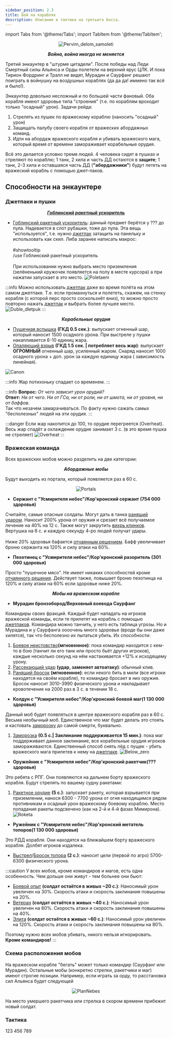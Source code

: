 ```yaml
---
sidebar_position: 2.3
title: Бой на кораблях
description: Описание и тактика на третьего босса.
---
```


import Tabs from '@theme/Tabs';
import TabItem from '@theme/TabItem';

<center>

![Pervim_delom_samoleti](/img/icc/Gunship_battle/GB_intro.png)

</center>

<center><i><b>Война, война икогда не меняется</b></i></center>

Третий энкаунтер в "штурме цитадели". После победы над Леди Смертный силы Альянса и Орды полетели на верхний ярус ЦЛК. И
пока Тирион Фордринг и Тралл не видят, Мурадин и Саурфанг
решают поиграть в войнушку на воздушных кораблях (да да да! иммено так всё и было!).

Энкаунтер довольно несложный и по большей части фановый. Оба корабля имеют здоровье типа "строения" (т.е. по кораблям
вроходит только "осадный" урон). Задачи рейда:

1. Стрелять из пушек по вражескому кораблю (наносить "осадный" урон)
2. Защищать палубу своего корабля от вражеских абордажных команд.
3. Идти на абордаж вражеского корабля и убивать вражеского мага, который время от времени замораживает корабельные
   орудия.

Всё это делается условно тремя людей. 4 человека сидят в пушках и стреляют по кораблю; 1 танк, 2 хила и часть ДД
остаются в **защите**; 1 танк, 2-3 хила и оставшаяся часть ДД (**"абордажники"**) будут лететь на вражеский корабль с
помощью джет-паков.

## Способности на энкаунтере

### Джетпаки и пушки

<center><i><b>

[Гоблинский ракетный ускоритель](https://www.wowhead.com/wotlk/ru/item=49278)
</b></i></center>

- [Гоблинский ракетный ускоритель](https://www.wowhead.com/wotlk/ru/item=49278): данный предмет берётся у ??? до пула.
  Надевается в слот рубашки, тоже до пула. Эта вещь "используется", т.е.
  нужно [джетпак](https://www.wowhead.com/wotlk/ru/item=49278) затащить на панельку и использовать как скил. Либа
  заранее написать
  макрос:<br/><br/>#showtooltip<br/>/use Гоблинский ракетный ускоритель<br/><br/>При использовании нужно выбрать место
  приземления (зелёненький кружочек появляется на полу в месте курсора) а при нажатии запускает в это место.
  ![Poletaem](/img/icc/Gunship_battle/GB_djetpuck.gif)
  <br/>

:::info
Можно использовать [джетпак](https://www.wowhead.com/wotlk/ru/item=49278) даже во время полёта на этом самом джетпаке.
Т.е. если промахнуться и полететь, скажем, на стенку корабля (с которой перс просто соскользнёт вниз), то можно просто
повторно нажать [джетпак](https://www.wowhead.com/wotlk/ru/item=49278) и выбрать более лучшее
место.<br/>![Duble_dletpuk](/img/icc/Gunship_battle/GB_djetpuk_2.gif)
:::

<center><i><b>Корабельные орудия</b></i></center>

- [Пушечная вспышка](https://www.wowhead.com/wotlk/ru/spell=69400) **(ГКД 0.5 сек.)**: выпускает огненный шар, который
  наносит 1500 осадного урона. При выстреле у пушки накапливается 6-10 единиц <span className="heat">жара</span>.
- [Опаляющий взрыв](https://www.wowhead.com/wotlk/ru/spell=69401) **(ГКД 1.5 сек. | потребляет
  весь <span className="heat">жар</span>)**: выпускает **ОГРОМНЫЙ** огненный шар, усиленный <span className="heat">
  жаром</span>. Снаряд наносит 1000 осадного урона + доп. урон за каждую единицу <span className="heat">жара</span> (
  зависимость линейная).

![Canon](/img/icc/Gunship_battle/GB_cannon.gif)

:::info
<span className="heat">Жар</span> потихоньку спадает со временем.
:::

:::info
**Вопрос:** _От чего зависит урон орудий?_<br/>
**Ответ:** _Ни от чего. Ни от ГСа, ни от роли, ни от шмота, ни от уровня, ни от баффов._<br/>
Так что незачем замарачиваться. По факту нужно сажать самых "бесполезных" людей на эти орудия.
:::

:::danger
Если <span className="heat">жар</span> накопится до 100, то орудие перегреется (Overheat). Весь <span className="heat">
жар</span> спадёт а охлаждение орудие занимает 3 с. (в это время пушка не стреляет)
![Overheat](/img/icc/Gunship_battle/GB_cannon_overheat.gif)
:::

### Вражеская команда

Всех вражеских мобов можно разделить на две категории:
<center><i><b>Абордажные мобы</b></i></center>

Будут выходить из портала, который появляется раз в 60 с.
<center>

![Portals](/img/icc/Gunship_battle/GB_portal.gif)
</center>

- <b><span className="color-lblue">Сержант с "Усмирителя небес"</span>/<span className="dmg-phis">Кор'кронский
  сержант</span> (754 000 здоровья)</b>

Считайте, самые опасные солдаты. Могут дать в танка [ранящий ударом](https://www.wowhead.com/wotlk/ru/spell=69651).
Наносит 200% урона от оружия и срезает всё получаемое лечение на 40% на 12 с. Также могут
закрутить [вихрь клинков](https://www.wowhead.com/wotlk/ru/spell=67541). Вертушка на 6 с. и каждую секунду 4-ро людей
получат удары. <br/><br/> Ниже 20% здоровья бафается [отчаянным решением](https://www.wowhead.com/wotlk/ru/spell=69647). Бафф
увеличивает броню сержанта на 120% и силу атаки на 60%. 

- <b><span className="color-lblue">Пехотинец с "Усмирителя небес"</span>/<span className="dmg-phis">Кор'кронский
  разоритель</span> (301 000 здоровья)</b>

Просто "пушечное мясо". Не имеет никаких способностей кроме [отчаянного решения](https://www.wowhead.com/wotlk/ru/spell=69647). Действует также, повышает броню пехотинца на 120% и силу атаки на 60% если здоровье ниже 20%.

<center><i><b>Мобы на вражеском корабле</b></i></center>

- <b><span className="color-lblue">Мурадин бронзобород</span>/<span className="dmg-phis">Верховный воевода Саурфанг</span></b>

Командиры своих фракций. Каждый будет нападать на игроков вражеской команды, если те прилетят на корабль с помощью [джетпаков](https://www.wowhead.com/wotlk/ru/item=49278). Командира можно танчить, у него есть таблица угрозы. Но и Мурадина и у Саурфанга оооочень много здоровье (вроде бы они даже хилятся), так что бесполезно их пытаться убить. Их способности:
1. [Боевое неистовство](https://www.wowhead.com/wotlk/ru/spell=69638)**(мгновенное)**: пока командир находится с кем-то в бою (танчит ли его танк или просто бьёт других игроков), каждые несколько секунд на нём настакивается +12% к исходящему урону.
2. [Рассекающий удар](https://www.wowhead.com/wotlk/ru/spell=15284) **(удар, заменяет автоатаку)**: обычный клив.
3. [Ранящий бросок](https://www.wowhead.com/wotlk/ru/spell=70309) **(мгновенное)**: если некого бить в мили (все игроки находятся на своём корабле), то командир бросает в них оружия. Бросок наносит 3010-3990 <span className="dmg-phis">физического</span> урона и накладывает кровотечение на 2000 раз в 3 с. в течении 18 с.

- <b><span className="color-lblue">Колдун с "Усмирителя небес"</span>/<span className="dmg-phis">Кор'кронский боевой маг</span>(1 130 000 здоровья)</b> 

Данный моб будет появляться в центре вражеского корабля раз в 60 с. Весьма необычный моб. Единственное что маг будет делать это стоять и кастовать [заморозку](https://www.wowhead.com/wotlk/ru/spell=69705) до самой смерти, буквально.
1. [Заморозка](https://www.wowhead.com/wotlk/ru/spell=69705) **(0.5 с.| Заклинание поддерживается 15 мин.)**: пока маг
  поддерживает данное заклинание, все корабельные орудия игроков замораживаются. Единственный способ снять лёд с пущек -
  убить вражеского мага прилетев к нему на [джетпаке](https://www.wowhead.com/wotlk/ru/item=49278).
  ![Below_zero](/img/icc/Gunship_battle/GB_ice.gif)

- <b><span className="color-lblue">Оружейник с "Усмирителя небес"</span>/<span className="dmg-phis">Кор'кронский ракетчик</span>(??? здоровья)</b>

Это ребята с РПГ. Они появляются на дальнем борту вражеского корабля. Будут стрелять по вашему судну ракетами:
1. [Ракетное орудие](https://www.wowhead.com/wotlk/ru/spell=69679) **(5 с.)**: запускает ракету, которая взрывается при приземлении, нанося 6300 - 7700 урона от <span className="dmg-fire">огня</span> находящимся рядом противникам и осадный урон вражескому боевому кораблю. Место попадания ракеты подсвечено (как на 2-й и 4-й фазах Мимирона).<br/>
![Roketa](/img/icc/Gunship_battle/GB_roketa.gif)

- <b><span className="color-lblue">Ружейник с "Усмирителя небес"</span>/<span className="dmg-phis">Кор'кронский метатель топоров</span>(1 130 000 здоровья)</b>

Это РДД корабля. Они находятся на ближайшем борту вражеского корабля. Долбят игроков издалека.
 - [Выстрел](https://www.wowhead.com/wotlk/ru/spell=70162)/[Бросок топора](https://www.wowhead.com/wotlk/ru/spell=70161) **(2 с.)**: наносит цели (первой по агро) 5700-6300 <span className="dmg-phis">физического</span> урона.

:::caution
У всех мобов, кроме командиров и магов, есть одна особенность. Чем дольше они живут - тем больнее они бьют:
 - [Боевой опыт](https://www.wowhead.com/wotlk/ru/spell=71188) **(солдат остаётся в живых ~20 с.)**: Наносимый урон увеличен на 30%. Скорость атаки и скорость заклинания повышены на 20%. 
 - [Ветеран](https://www.wowhead.com/wotlk/ru/spell=71193) **(солдат остаётся в живых ~40 с.)**: Наносимый урон увеличен на 60%. Скорость атаки и скорость заклинания повышены на 40%.
 - [Элита](https://www.wowhead.com/wotlk/ru/spell=71195) **(солдат остаётся в живых ~60 с.)**: Наносимый урон увеличен на 120%. Скорость атаки и скорость заклинания повышены на 80%.

Поэтому нужно всех мобов убивать, никого нельзя игнорировать. **Кроме командиров!**
:::

### Схема расположения мобов

На вражеском корабле "бегать" может только командир (Саурфанг или Мурадин). Остальные мобы (конкретно стрелки, ракетчики и маг) имеют строгие позиции. Например, если играть за орду, то расстановка сил Альянса будет следующей

<center>

![PlanNebes](/img/icc/Gunship_battle/GB_plan.png)
</center>

На место умершего ракетчика или стрелка в скором времени прибежит новый солдат.

### Тактика

<Tabs>
<TabItem value="def" label="Команда защиты">
123
</TabItem>
<TabItem value="abordaz" label="Команда абордажа">
456
</TabItem>
<TabItem value="canon" label="Стрелки на пушках">
789
</TabItem>
</Tabs>